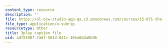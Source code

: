 ```yaml
---
content_type: resource
description: ''
file: https://ol-ocw-studio-app-qa.s3.amazonaws.com/courses/15-071-the-analytics-edge-spring-2017/adf5590f7a8f503d841c10ea0dda8b96_Vd6yR63nfHY.vtt
file_type: application/x-subrip
resourcetype: Other
title: 3play caption file
uid: adf5590f-7a8f-503d-841c-10ea0dda8b96
---
```

